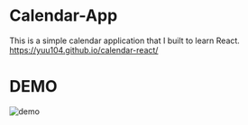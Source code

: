 # Calendar-App
This is a simple calendar application that I built to learn React.
https://yuu104.github.io/calendar-react/

# DEMO
![demo](https://user-images.githubusercontent.com/65438064/130202195-d7f06f13-9020-4d18-87b7-0e2a47c771a5.gif)

